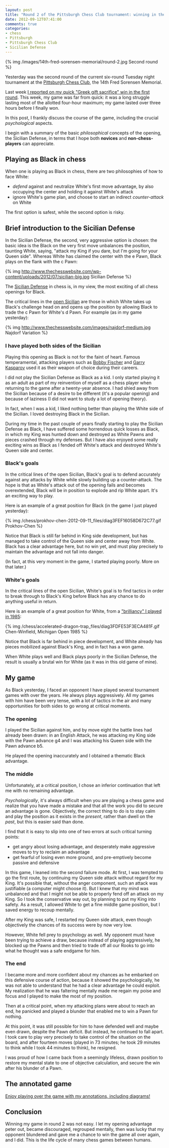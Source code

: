 ```yaml
---
layout: post
title: "Round 2 of the Pittsburgh Chess Club tournament: winning in the Sicilian Defense; the philosophy and psychology of struggle"
date: 2012-09-12T07:41:00
comments: true
categories: 
- chess
- Pittsburgh
- Pittsburgh Chess Club
- Sicilian Defense
---
```

{% img /images/14th-fred-sorensen-memorial/round-2.jpg Second round %}

Yesterday was the second round of the current six-round Tuesday night tournament at the [Pittsburgh Chess Club](http://pittsburghcc.org/), the 14th Fred Sorensen Memorial.

Last week [I reported on my quick "Greek gift sacrifice" win in the first round](/blog/2012/09/04/round-1-of-the-pittsburgh-chess-club-tournament-the-greek-gift-sacrifice/). This week, my game was far from quick: it was a long struggle lasting most of the allotted four-hour maximum; my game lasted over three hours before I finally won.

In this post, I frankly discuss the course of the game, including the crucial *psychological* aspects.

I begin with a summary of the basic *philosophical* concepts of the opening, the Sicilian Defense, in terms that I hope both **novices** and **non-chess-players** can appreciate.

<!--more-->

## Playing as Black in chess

When one is playing as Black in chess, there are two philosophies of how to face White:

- *defend* against and neutralize White's first move advantage, by also occupying the center and holding it against White's attack
- ignore White's game plan, and choose to start an indirect *counter-attack* on White

The first option is safest, while the second option is risky.

## Brief introduction to the Sicilian Defense

In the Sicilian Defense, the second, very aggressive option is chosen: the basic idea is the Black on the very first move unbalances the position, taunting White, saying, "attack my King if you dare, but I'm going for your Queen side". Whereas White has claimed the center with the e Pawn, Black plays on the flank with the c Pawn:

{% img http://www.thechesswebsite.com/wp-content/uploads/2012/07/sicilian-big.jpg Sicilian Defense %}

The [Sicilian Defense](http://en.wikipedia.org/wiki/Sicilian_Defence) in chess is, in my view, the most exciting of all chess openings for Black.

The critical lines in the [open Sicilian](http://en.wikipedia.org/wiki/Sicilian_Defence#Open_Sicilian:_2.Nf3_and_3.d4) are those in which White takes up Black's challenge head on and opens up the position by allowing Black to trade the c Pawn for White's d Pawn. For example (as in my game yesterday):

{% img http://www.thechesswebsite.com/images/najdorf-medium.jpg Najdorf Variation %}

### I have played both sides of the Sicilian

Playing this opening as Black is not for the faint of heart. Famous temperamental, attacking players such as [Bobby Fischer](http://en.wikipedia.org/wiki/Bobby_Fischer) and [Garry Kasparov](http://en.wikipedia.org/wiki/Garry_Kasparov) used it as their weapon of choice during their careers.

I did not play the Sicilian Defense as Black as a kid. I only started playing it as an adult as part of my reinvention of myself as a chess player when returning to the game after a twenty-year absence. I had shied away from the Sicilian because of a desire to be different (it's a popular opening) and because of laziness (I did not want to study a lot of opening theory).

In fact, when I was a kid, I liked nothing better than playing the White side of the Sicilian. I loved destroying Black in the Sicilian.

During my time in the past couple of years finally starting to play the Sicilian Defense as Black, I have suffered some horrendous quick losses as Black, in which my King was hunted down and destroyed as White Pawns and pieces crashed through my defenses. But I have also enjoyed some really exciting wins as Black as I fended off White's attack and destroyed White's Queen side and center.

### Black's goals

In the critical lines of the open Sicilian, Black's goal is to defend accurately against any attacks by White while slowly building up a counter-attack. The hope is that as White's attack out of the opening fails and becomes overextended, Black will be in position to explode and rip White apart. It's an exciting way to play.

Here is an example of a great position for Black (in the game I just played yesterday):

{% img /chess/prokhov-chen-2012-09-11_files/diag3FEF16058D672C77.gif Prokhov-Chen %}

Notice that Black is still far behind in King side development, but has managed to take control of the Queen side and center away from White. Black has a clear advantage here, but no win yet, and must play precisely to maintain the advantage and not fall into danger.

(In fact, at this very moment in the game, I started playing poorly. More on that later.)

### White's goals

In the critical lines of the open Sicilian, White's goal is to find tactics in order to break through to Black's King before Black has any chance to do anything useful in return.

Here is an example of a great position for White, from a ["brilliancy" I played in 1985](/blog/2012/06/02/they-published-my-brilliant-chess-game/):

{% img /chess/accelerated-dragon-trap_files/diag3FDFE53F3ECA481F.gif Chen-Winfield, Michigan Open 1985 %}

Notice that Black is far behind in piece development, and White already has pieces mobilized against Black's King, and in fact has a won game.

When White plays well and Black plays poorly in the Sicilian Defense, the result is usually a brutal win for White (as it was in this old game of mine).

## My game

As Black yesterday, I faced an opponent I have played several tournament games with over the years. He always plays aggressively. All my games with him have been very tense, with a lot of tactics in the air and many opportunities for both sides to go wrong at critical moments.

### The opening

I played the Sicilian against him, and by move eight the battle lines had already been drawn: in an English Attack, he was attacking my King side with the Pawn advance g4 and I was attacking his Queen side with the Pawn advance b5.

He played the opening inaccurately and I obtained a thematic Black advantage.

### The middle

Unfortunately, at a critical position, I chose an inferior continuation that left me with no remaining advantage.

*Psychologically*, it's always difficult when you are playing a chess game and realize that you have made a mistake and that all the work you did to secure an advantage is gone. Objectively, the correct thing to do is to stay calm and play the position as it exists in the *present*, rather than dwell on the *past*, but this is easier said than done.

I find that it is easy to slip into one of two errors at such critical turning points:

- get angry about losing advantage, and desperately make aggressive moves to try to reclaim an advantage
- get fearful of losing even more ground, and pre-emptively become passive and defensive

In this game, I leaned into the second failure mode. At first, I was tempted to go the first route, by continuing my Queen side attack without regard for my King. It's possible that, without the anger component, such an attack was justifiable (a computer might choose it). But I knew that my mind was unbalanced and that I might not be able to properly fend off an attack on my King. So I took the conservative way out, by planning to put my King into safety. As a result, I allowed White to get a fine middle game position, but I saved energy to recoup mentally.

After my King was safe, I restarted my Queen side attack, even though objectively the chances of its success were by now very low.

However, White fell prey to psychology as well. My opponent must have been trying to achieve a draw, because instead of playing aggressively, he blocked up the Pawns and then tried to trade off all our Rooks to go into what he thought was a safe endgame for him.

### The end

I became more and more confident about my chances as he embarked on this defensive course of action, because it showed the psychologically, he was not able to understand that he had a clear advantage he could exploit. My realization that he was faltering mentally made me regain my poise and focus and I played to make the most of my position.

Then at a critical point, when my attacking plans were about to reach an end, he panicked and played a blunder that enabled me to win a Pawn for nothing.

At this point, it was still possible for him to have defended well and maybe even drawn, despite the Pawn deficit. But instead, he continued to fall apart. I took care to play very precisely to take control of the situation on the board, and after fourteen moves (played in 73 minutes; he took 29 minutes to think while I took 44 minutes to think), he resigned.

I was proud of how I came back from a seemingly lifeless, drawn position to restore my mental state to one of objective calculation, and secure the win after his blunder of a Pawn.

## The annotated game

[Enjoy playing over the game with my annotations, including diagrams!](/chess/prokhov-chen-2012-09-11.htm)

## Conclusion

Winning my game in round 2 was not easy. I let my opening advantage peter out, became discouraged, regrouped mentally, then was lucky that my opponent blundered and gave me a chance to win the game all over again, and I did. This is the life cycle of many chess games between humans.
